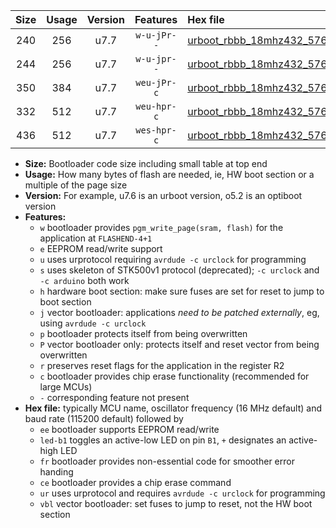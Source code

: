 |Size|Usage|Version|Features|Hex file|
|:-:|:-:|:-:|:-:|:--|
|240|256|u7.7|`w-u-jPr--`|[urboot_rbbb_18mhz432_57600bps_led+b5_ur_vbl.hex](https://raw.githubusercontent.com/stefanrueger/urboot.hex/main/boards/rbbb/fcpu_18mhz432/57600_bps/urboot_rbbb_18mhz432_57600bps_led+b5_ur_vbl.hex)|
|244|256|u7.7|`w-u-jpr--`|[urboot_rbbb_18mhz432_57600bps_led+b5_fr_ur_vbl.hex](https://raw.githubusercontent.com/stefanrueger/urboot.hex/main/boards/rbbb/fcpu_18mhz432/57600_bps/urboot_rbbb_18mhz432_57600bps_led+b5_fr_ur_vbl.hex)|
|350|384|u7.7|`weu-jPr-c`|[urboot_rbbb_18mhz432_57600bps_ee_led+b5_fr_ce_ur_vbl.hex](https://raw.githubusercontent.com/stefanrueger/urboot.hex/main/boards/rbbb/fcpu_18mhz432/57600_bps/urboot_rbbb_18mhz432_57600bps_ee_led+b5_fr_ce_ur_vbl.hex)|
|332|512|u7.7|`weu-hpr-c`|[urboot_rbbb_18mhz432_57600bps_ee_led+b5_fr_ce_ur.hex](https://raw.githubusercontent.com/stefanrueger/urboot.hex/main/boards/rbbb/fcpu_18mhz432/57600_bps/urboot_rbbb_18mhz432_57600bps_ee_led+b5_fr_ce_ur.hex)|
|436|512|u7.7|`wes-hpr-c`|[urboot_rbbb_18mhz432_57600bps_ee_led+b5_fr_ce.hex](https://raw.githubusercontent.com/stefanrueger/urboot.hex/main/boards/rbbb/fcpu_18mhz432/57600_bps/urboot_rbbb_18mhz432_57600bps_ee_led+b5_fr_ce.hex)|

- **Size:** Bootloader code size including small table at top end
- **Usage:** How many bytes of flash are needed, ie, HW boot section or a multiple of the page size
- **Version:** For example, u7.6 is an urboot version, o5.2 is an optiboot version
- **Features:**
  + `w` bootloader provides `pgm_write_page(sram, flash)` for the application at `FLASHEND-4+1`
  + `e` EEPROM read/write support
  + `u` uses urprotocol requiring `avrdude -c urclock` for programming
  + `s` uses skeleton of STK500v1 protocol (deprecated); `-c urclock` and `-c arduino` both work
  + `h` hardware boot section: make sure fuses are set for reset to jump to boot section
  + `j` vector bootloader: applications *need to be patched externally*, eg, using `avrdude -c urclock`
  + `p` bootloader protects itself from being overwritten
  + `P` vector bootloader only: protects itself and reset vector from being overwritten
  + `r` preserves reset flags for the application in the register R2
  + `c` bootloader provides chip erase functionality (recommended for large MCUs)
  + `-` corresponding feature not present
- **Hex file:** typically MCU name, oscillator frequency (16 MHz default) and baud rate (115200 default) followed by
  + `ee` bootloader supports EEPROM read/write
  + `led-b1` toggles an active-low LED on pin `B1`, `+` designates an active-high LED
  + `fr` bootloader provides non-essential code for smoother error handing
  + `ce` bootloader provides a chip erase command
  + `ur` uses urprotocol and requires `avrdude -c urclock` for programming
  + `vbl` vector bootloader: set fuses to jump to reset, not the HW boot section
